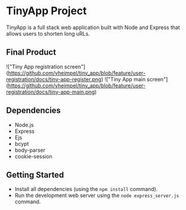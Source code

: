 # TinyApp Project

TinyApp is a full stack web application built with Node and Express that allows users to shorten long uRLs.

## Final Product

!["Tiny App registration screen"] (https://github.com/vheimpel/tiny_app/blob/feature/user-registration/docs/tiny-app-register.png)
!["Tiny App main screen"] (https://github.com/vheimpel/tiny_app/blob/feature/user-registration/docs/tiny-app-main.png)

## Dependencies

- Node.js
- Express
- Ejs
- bcypt
- body-parser
- cookie-session

## Getting Started

- Install all dependencies (using the `npm install` command).
- Run the development web server using the `node express_server.js` command.